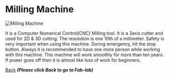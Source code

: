 # Milling Machine 

![Milling Machine](/images/Milling-machine.jpg)

It is a Computer Numerical Control(CNC) Milling tool.
It is a   3axis cutter and used for  2D & 3D cutting. The resolution is one 10th of a millimeter.
Safety is very important  when using this machine. During emergency, hit the stop button.
Always it is recommended to have one more person while working with this machine.
This machine will work smoothly for more than ten years.
If power goes off then it is almost like loss of work for beginners.



[Back](/mdfiles/Fab-Lab.md)  ***(Please click  Back to go to Fab-lab)***
